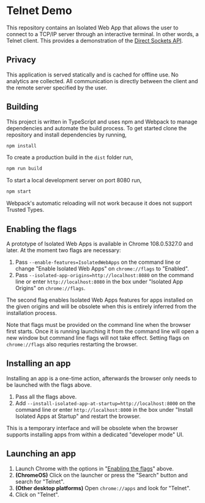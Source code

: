 # Telnet Demo

This repository contains an Isolated Web App that allows the user to connect to
a TCP/IP server through an interactive terminal. In other words, a Telnet
client. This provides a demonstration of the [Direct Sockets API].

## Privacy

This application is served statically and is cached for offline use. No
analytics are collected. All communication is directly between the client and
the remote server specified by the user.

## Building

This project is written in TypeScript and uses npm and Webpack to manage
dependencies and automate the build process. To get started clone the
repository and install dependencies by running,

```sh
npm install
```

To create a production build in the `dist` folder run,

```sh
npm run build
```

To start a local development server on port 8080 run,

```sh
npm start
```

Webpack's automatic reloading will not work because it does not support Trusted
Types.

## Enabling the flags

A prototype of Isolated Web Apps is available in Chrome 108.0.5327.0 and later.
At the moment two flags are necessary:

1. Pass `--enable-features=IsolatedWebApps` on the command line or change
   "Enable Isolated Web Apps" on `chrome://flags` to "Enabled".
1. Pass `--isolated-app-origins=http://localhost:8080` on the command line or
   enter `http://localhost:8080` in the box under "Isolated App Origins" on
   `chrome://flags`.

The second flag enables Isolated Web Apps features for apps installed on the
given origins and will be obsolete when this is entirely inferred from the
installation process.

Note that flags must be provided on the command line when the browser first
starts. Once it is running launching it from the command line will open a new
window but command line flags will not take effect. Setting flags on
`chrome://flags` also requries restarting the browser.

## Installing an app

Installing an app is a one-time action, afterwards the browser only needs to be
launched with the flags above.

1. Pass all the flags above.
1. Add `--install-isolated-app-at-startup=http://localhost:8000` on the
   command line or enter `http://localhost:8000` in the box under "Install
   Isolated Apps at Startup" and restart the browser.

This is a temporary interface and will be obsolete when the browser supports
installing apps from within a dedicated "developer mode" UI.

## Launching an app

1. Launch Chrome with the options in "[Enabling the flags](#enabling-the-flags)"
   above.
1. **(ChromeOS)** Click on the launcher or press the "Search" button and search
   for "Telnet".
1. **(Other desktop platforms)** Open `chrome://apps` and look for "Telnet".
1. Click on "Telnet".

[Direct Sockets API]: https://wicg.github.io/direct-sockets/
